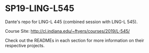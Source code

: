 # SP19-LING-L545
Dante's repo for LING-L 445 (combined session with LING-L 545).

Course Site: <http://cl.indiana.edu/~ftyers/courses/2019/L-545/>

Check out the READMEs in each section for more information on their respective projects.